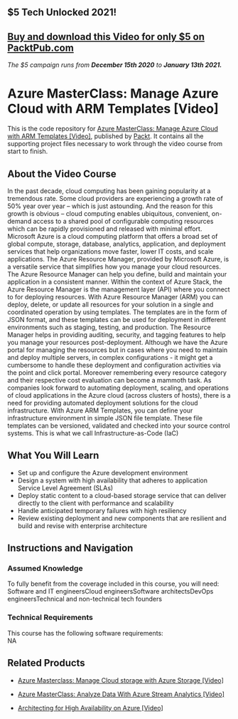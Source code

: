 ## $5 Tech Unlocked 2021!
[Buy and download this Video for only $5 on PacktPub.com](https://www.packtpub.com/product/azure-masterclass-manage-azure-cloud-with-arm-templates-video/9781789531763)
-----
*The $5 campaign         runs from __December 15th 2020__ to __January 13th 2021.__*

# Azure MasterClass: Manage Azure Cloud with ARM Templates [Video]
This is the code repository for [Azure MasterClass: Manage Azure Cloud with ARM Templates [Video]](https://www.packtpub.com/virtualization-and-cloud/architecting-high-availability-azure-video?utm_source=github&utm_medium=repository&utm_campaign=9781788396158), published by [Packt](https://www.packtpub.com/?utm_source=github). It contains all the supporting project files necessary to work through the video course from start to finish.
## About the Video Course


In the past decade, cloud computing has been gaining popularity at a tremendous rate. Some cloud providers are experiencing a growth rate of 50% year over year – which is just astounding. And the reason for this growth is obvious – cloud computing enables ubiquitous, convenient, on-demand access to a shared pool of configurable computing resources which can be rapidly provisioned and released with minimal effort. Microsoft Azure is a cloud computing platform that offers a broad set of global compute, storage, database, analytics, application, and deployment services that help organizations move faster, lower IT costs, and scale applications. The Azure Resource Manager, provided by Microsoft Azure, is a versatile service that simplifies how you manage your cloud resources. The Azure Resource Manager can help you define, build and maintain your application in a consistent manner. Within the context of Azure Stack, the Azure Resource Manager is the management layer (API) where you connect to for deploying resources. With Azure Resource Manager (ARM) you can deploy, delete, or update all resources for your solution in a single and coordinated operation by using templates. The templates are in the form of JSON format, and these templates can be used for deployment in different environments such as staging, testing, and production. The Resource Manager helps in providing auditing, security, and tagging features to help you manage your resources post-deployment. Although we have the Azure portal for managing the resources but in cases where you need to maintain and deploy multiple servers, in complex configurations - it might get a cumbersome to handle these deployment and configuration activities via the point and click portal. Moreover remembering every resource category and their respective cost evaluation can become a mammoth task. As companies look forward to automating deployment, scaling, and operations of cloud applications in the Azure cloud (across clusters of hosts), there is a need for providing automated deployment solutions for the cloud infrastructure. With Azure ARM Templates, you can define your infrastructure environment in simple JSON file template. These file templates can be versioned, validated and checked into your source control systems. This is what we call Infrastructure-as-Code (IaC)

<H2>What You Will Learn</H2>
<DIV class=book-info-will-learn-text>
<UL>
<LI>Set up and configure the Azure development environment 
<LI>Design a system with high availability that adheres to application Service Level Agreement (SLAs) 
<LI>Deploy static content to a cloud-based storage service that can deliver directly to the client with performance and scalability 
<LI>Handle anticipated temporary failures with high resiliency 
<LI>Review existing deployment and new components that are resilient and build and revise with enterprise architecture </LI></UL></DIV>

## Instructions and Navigation
### Assumed Knowledge
To fully benefit from the coverage included in this course, you will need:<br/>
Software and IT engineersCloud engineersSoftware architectsDevOps engineersTechnical and non-technical tech founders
### Technical Requirements
This course has the following software requirements:<br/>
NA

## Related Products
* [Azure Masterclass: Manage Cloud storage with Azure Storage [Video]](https://www.packtpub.com/virtualization-and-cloud/architecting-high-availability-azure-video?utm_source=github&utm_medium=repository&utm_campaign=9781788396158)

* [Azure MasterClass: Analyze Data With Azure Stream Analytics [Video]](https://www.packtpub.com/virtualization-and-cloud/architecting-high-availability-azure-video?utm_source=github&utm_medium=repository&utm_campaign=9781788396158)

* [Architecting for High Availability on Azure [Video]](https://www.packtpub.com/virtualization-and-cloud/architecting-high-availability-azure-video?utm_source=github&utm_medium=repository&utm_campaign=9781788396158)

